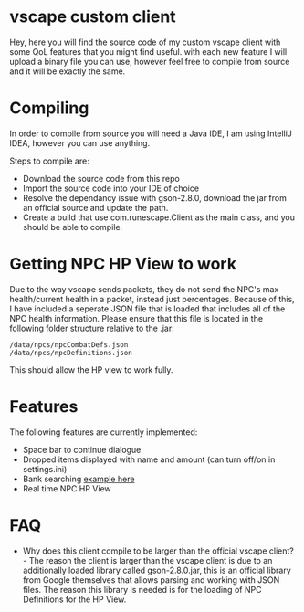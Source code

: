 # vscape custom client

Hey, here you will find the source code of my custom vscape client with some QoL features that you might find useful. with each new feature I will upload a binary file you can use, however feel free to compile from source and it will be exactly the same.

# Compiling
In order to compile from source you will need a Java IDE, I am using IntelliJ IDEA, however you can use anything.

Steps to compile are:

 - Download the source code from this repo
 - Import the source code into your IDE of choice
 - Resolve the dependancy issue with gson-2.8.0, download the jar from an official source and update the path.
 - Create a build that use com.runescape.Client as the main class, and you should be able to compile.
# Getting NPC HP View to work
Due to the way vscape sends packets, they do not send the NPC's max health/current health in a packet, instead just percentages. Because of this, I have included a seperate JSON file that is loaded that includes all of the NPC health information. Please ensure that this file is located in the following folder structure relative to the .jar:

    /data/npcs/npcCombatDefs.json
    /data/npcs/npcDefinitions.json

This should allow the HP view to work fully.
# Features

The following features are currently implemented:

 - Space bar to continue dialogue
 - Dropped items displayed with name and amount (can turn off/on in settings.ini)
 - Bank searching [example here](https://streamable.com/j8nuw)
 - Real time NPC HP View

# FAQ

 - Why does this client compile to be larger than the official vscape client? - The reason the client is larger than the vscape client is due to an additionally loaded library called gson-2.8.0.jar, this is an official library from Google themselves that allows parsing and working with JSON files. The reason this library is needed is for the loading of NPC Definitions for the HP View.
